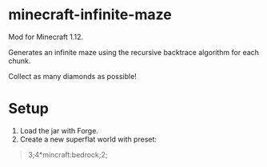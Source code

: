 # minecraft-infinite-maze
Mod for Minecraft 1.12.

Generates an infinite maze using the recursive backtrace algorithm for each chunk.

Collect as many diamonds as possible!

# Setup
1) Load the jar with Forge.
2) Create a new superflat world with preset:
> 3;4*mincraft:bedrock;2;
